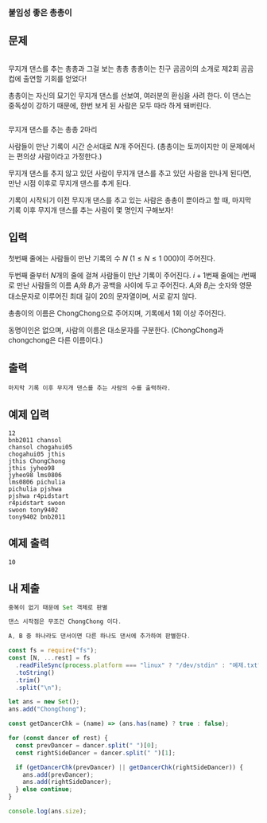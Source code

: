 ### 붙임성 좋은 총총이

## 문제

<img src="https://upload.acmicpc.net/12d3d8d8-06c0-4b31-b661-0ce1bc935cf9/-/preview/" alt="">

무지개 댄스를 추는 총총과 그걸 보는 총총
총총이는 친구 곰곰이의 소개로 제2회 곰곰컵에 출연할 기회를 얻었다!

총총이는 자신의 묘기인 무지개 댄스를 선보여, 여러분의 환심을 사려 한다. 이 댄스는 중독성이 강하기 때문에, 한번 보게 된 사람은 모두 따라 하게 돼버린다.

<img src="https://upload.acmicpc.net/4efdc327-804f-4929-8b6f-5b85577135c8/-/preview/" alt="">

무지개 댄스를 추는 총총 2마리

사람들이 만난 기록이 시간 순서대로
$N$개 주어진다. (총총이는 토끼이지만 이 문제에서는 편의상 사람이라고 가정한다.)

무지개 댄스를 추지 않고 있던 사람이 무지개 댄스를 추고 있던 사람을 만나게 된다면, 만난 시점 이후로 무지개 댄스를 추게 된다.

기록이 시작되기 이전 무지개 댄스를 추고 있는 사람은 총총이 뿐이라고 할 때, 마지막 기록 이후 무지개 댄스를 추는 사람이 몇 명인지 구해보자!

## 입력

첫번째 줄에는 사람들이 만난 기록의 수
$N\ (1 \le N \le 1\ 000)$이 주어진다.

두번째 줄부터
$N$개의 줄에 걸쳐 사람들이 만난 기록이 주어진다.
$i + 1$번째 줄에는
$i$번째로 만난 사람들의 이름
$A_i$와
$B_i$가 공백을 사이에 두고 주어진다.
$A_i$와
$B_i$는 숫자와 영문 대소문자로 이루어진 최대 길이
$20$의 문자열이며, 서로 같지 않다.

총총이의 이름은 ChongChong으로 주어지며, 기록에서 1회 이상 주어진다.

동명이인은 없으며, 사람의 이름은 대소문자를 구분한다. (ChongChong과 chongchong은 다른 이름이다.)

## 출력

```
마지막 기록 이후 무지개 댄스를 추는 사람의 수를 출력하라.
```

## 예제 입력

```
12
bnb2011 chansol
chansol chogahui05
chogahui05 jthis
jthis ChongChong
jthis jyheo98
jyheo98 lms0806
lms0806 pichulia
pichulia pjshwa
pjshwa r4pidstart
r4pidstart swoon
swoon tony9402
tony9402 bnb2011
```

## 예제 출력

```
10
```

## 내 제출

```js
중복이 없기 때문에 Set 객체로 판별

댄스 시작점은 무조건 ChongChong 이다.

A, B 중 하나라도 댄서이면 다른 하나도 댄서에 추가하여 판별한다.

const fs = require("fs");
const [N, ...rest] = fs
  .readFileSync(process.platform === "linux" ? "/dev/stdin" : "예제.txt")
  .toString()
  .trim()
  .split("\n");

let ans = new Set();
ans.add("ChongChong");

const getDancerChk = (name) => (ans.has(name) ? true : false);

for (const dancer of rest) {
  const prevDancer = dancer.split(" ")[0];
  const rightSideDancer = dancer.split(" ")[1];

  if (getDancerChk(prevDancer) || getDancerChk(rightSideDancer)) {
    ans.add(prevDancer);
    ans.add(rightSideDancer);
  } else continue;
}

console.log(ans.size);
```

